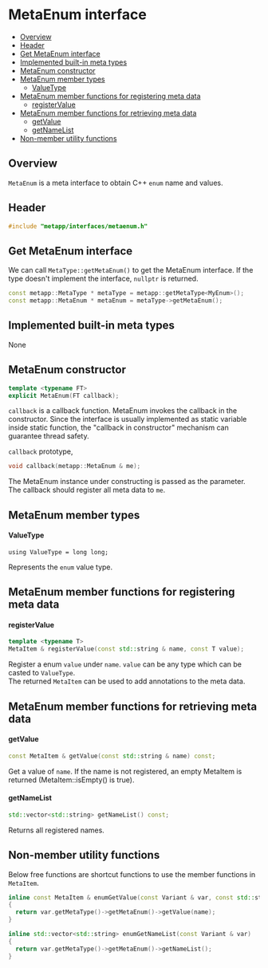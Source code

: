 [//]: # (Auto generated file, don't modify this file.)

# MetaEnum interface
<!--begintoc-->
* [Overview](#a2_1)
* [Header](#a2_2)
* [Get MetaEnum interface](#a2_3)
* [Implemented built-in meta types](#a2_4)
* [MetaEnum constructor](#a2_5)
* [MetaEnum member types](#a2_6)
  * [ValueType](#a4_1)
* [MetaEnum member functions for registering meta data](#a2_7)
  * [registerValue](#a4_2)
* [MetaEnum member functions for retrieving meta data](#a2_8)
  * [getValue](#a4_3)
  * [getNameList](#a4_4)
* [Non-member utility functions](#a2_9)
<!--endtoc-->

<a id="a2_1"></a>
## Overview

`MetaEnum` is a meta interface to obtain C++ `enum` name and values.  

<a id="a2_2"></a>
## Header

```c++
#include "metapp/interfaces/metaenum.h"
```

<a id="a2_3"></a>
## Get MetaEnum interface

We can call `MetaType::getMetaEnum()` to get the MetaEnum interface. If the type doesn't implement the interface, `nullptr` is returned.

```c++
const metapp::MetaType * metaType = metapp::getMetaType<MyEnum>();
const metapp::MetaEnum * metaEnum = metaType->getMetaEnum();
```

<a id="a2_4"></a>
## Implemented built-in meta types

None

<a id="a2_5"></a>
## MetaEnum constructor

```c++
template <typename FT>
explicit MetaEnum(FT callback);
```

`callback` is a callback function. MetaEnum invokes the callback in the constructor. Since the interface is usually implemented as static variable inside static function, the "callback in constructor" mechanism can guarantee thread safety.  

`callback` prototype,  
```c++
void callback(metapp::MetaEnum & me);
```
The MetaEnum instance under constructing is passed as the parameter. The callback should register all meta data to `me`.

<a id="a2_6"></a>
## MetaEnum member types

<a id="a4_1"></a>
#### ValueType
```
using ValueType = long long;
```

Represents the `enum` value type.

<a id="a2_7"></a>
## MetaEnum member functions for registering meta data

<a id="a4_2"></a>
#### registerValue

```c++
template <typename T>
MetaItem & registerValue(const std::string & name, const T value);
```

Register a enum `value` under `name`. `value` can be any type which can be casted to `ValueType`.  
The returned `MetaItem` can be used to add annotations to the meta data.  


<a id="a2_8"></a>
## MetaEnum member functions for retrieving meta data

<a id="a4_3"></a>
#### getValue

```c++
const MetaItem & getValue(const std::string & name) const;
```

Get a value of `name`. If the name is not registered, an empty MetaItem is returned (MetaItem::isEmpty() is true).  

<a id="a4_4"></a>
#### getNameList

```c++
std::vector<std::string> getNameList() const;
```

Returns all registered names.  

<a id="a2_9"></a>
## Non-member utility functions

Below free functions are shortcut functions to use the member functions in `MetaItem`.  

```c++
inline const MetaItem & enumGetValue(const Variant & var, const std::string & name)
{
  return var.getMetaType()->getMetaEnum()->getValue(name);
}

inline std::vector<std::string> enumGetNameList(const Variant & var)
{
  return var.getMetaType()->getMetaEnum()->getNameList();
}
```
